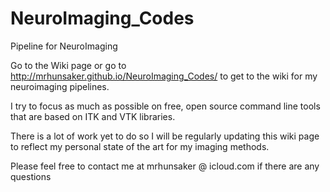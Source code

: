 NeuroImaging_Codes
==================

Pipeline for NeuroImaging

Go to the Wiki page or go to http://mrhunsaker.github.io/NeuroImaging_Codes/ to get to the wiki for my neuroimaging pipelines.

I try to focus as much as possible on free, open source command line tools that are based on ITK and VTK libraries.  

There is a lot of work yet to do so I will be regularly updating this wiki page to reflect my personal state of the art for my imaging methods.

Please feel free to contact me at mrhunsaker @ icloud.com if there are any questions
